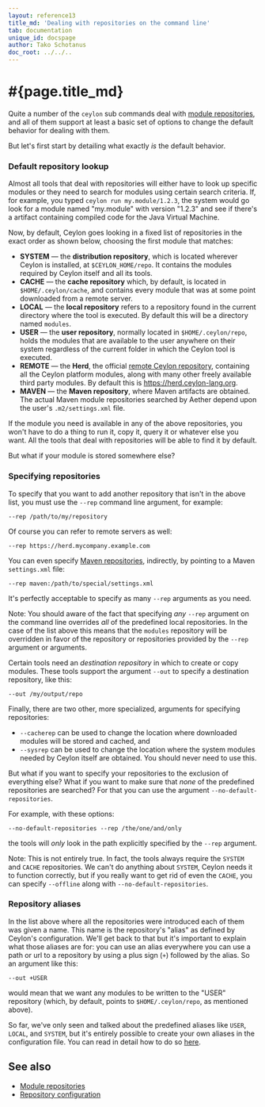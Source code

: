 ```yaml
---
layout: reference13
title_md: 'Dealing with repositories on the command line'
tab: documentation
unique_id: docspage
author: Tako Schotanus
doc_root: ../../..
---
```


# #{page.title_md}

Quite a number of the `ceylon` sub commands deal with [module repositories](..), and 
all of them support at least a basic set of options to change the default behavior 
for dealing with them.

But let's first start by detailing what exactly *is* the default behavior.

### Default repository lookup

Almost all tools that deal with repositories will either have to look up specific 
modules or they need to search for modules using certain search criteria. If, for 
example, you typed `ceylon run my.module/1.2.3`, the system would go look for a module 
named "my.module" with version "1.2.3" and see if there's a artifact containing 
compiled code for the Java Virtual Machine.

Now, by default, Ceylon goes looking in a fixed list of repositories in the exact 
order as shown below, choosing the first module that matches:

- **SYSTEM** &mdash; the **distribution repository**, which is located wherever 
  Ceylon is installed, at `$CEYLON_HOME/repo`. It contains the modules required by 
  Ceylon itself and all its tools.
- **CACHE** &mdash; the **cache repository** which, by default, is located in 
  `$HOME/.ceylon/cache`, and contains every module that was at some point downloaded 
  from a remote server.
- **LOCAL** &mdash; the **local repository** refers to a repository found in the 
  current directory where the tool is executed. By default this will be a directory 
  named `modules`.
- **USER** &mdash; the **user repository**, normally located in `$HOME/.ceylon/repo`,
  holds the modules that are available to the user anywhere on their system 
  regardless of the current folder in which the Ceylon tool is executed.
- **REMOTE** &mdash; the **Herd**, the official [remote Ceylon repository][Herd],
  containing all the Ceylon platform modules, along with many other freely available 
  third party modules. By default this is <https://herd.ceylon-lang.org>.
- **MAVEN** &mdash; the **Maven repository**, where Maven artifacts are obtained.
  The actual Maven module repositories searched by Aether depend upon the user's
  `.m2/settings.xml` file.
 
[Herd]: https://herd.ceylon-lang.org

If the module you need is available in any of the above repositories, you won't have 
to do a thing to run it, copy it, query it or whatever else you want. All the tools 
that deal with repositories will be able to find it by default.

But what if your module is stored somewhere else?

### Specifying repositories

To specify that you want to add another repository that isn't in the above list, you 
must use the `--rep` command line argument, for example:

<!-- lang: none -->
    --rep /path/to/my/repository

Of course you can refer to remote servers as well:

<!-- lang: none -->
    --rep https://herd.mycompany.example.com

You can even specify [Maven repositories][], indirectly, by pointing to a Maven
`settings.xml` file:

<!-- lang: none -->
    --rep maven:/path/to/special/settings.xml

[Maven repositories]: ../maven/#specifying_explicit_maven_settings

It's perfectly acceptable to specify as many `--rep` arguments as you need.

Note: You should aware of the fact that specifying *any* `--rep` argument on the 
command line overrides *all* of the predefined local repositories. In the case of the 
list above this means that the `modules` repository will be overridden in favor of the 
repository or repositories provided by the `--rep` argument or arguments.

Certain tools need an *destination repository* in which to create or copy modules. 
These tools support the argument `--out` to specify a destination repository, like this:

<!-- lang: none -->
    --out /my/output/repo

Finally, there are two other, more specialized, arguments for specifying repositories:

- `--cacherep` can be used to change the location where downloaded modules will be stored 
  and cached, and
- `--sysrep` can be used to change the location where the system modules needed by Ceylon 
  itself are obtained. You should never need to use this.

But what if you want to specify your repositories to the exclusion of everything else?
What if you want to make sure that *none* of the predefined repositories are searched? 
For that you can use the argument `--no-default-repositories`.

For example, with these options:

<!-- lang: none -->
    --no-default-repositories --rep /the/one/and/only

the tools will *only* look in the path explicitly specified by the `--rep` argument.

Note: This is not entirely true. In fact, the tools always require the `SYSTEM` and `CACHE` 
repositories. We can't do anything about `SYSTEM`, Ceylon needs it to function correctly, 
but if you really want to get rid of even the `CACHE`, you can specify `--offline` along 
with `--no-default-repositories`.

### Repository aliases

In the list above where all the repositories were introduced each of them was given a 
name. This name is the repository's "alias" as defined by Ceylon's configuration. We'll 
get back to that but it's important to explain what those aliases are for: you can use 
an alias everywhere you can use a path or url to a repository by using a plus sign (`+`) 
followed by the alias. So an argument like this:

<!-- lang: none -->
    --out +USER

would mean that we want any modules to be written to the "USER" repository (which, by 
default, points to `$HOME/.ceylon/repo`, as mentioned above).

So far, we've only seen and talked about the predefined aliases like `USER`, `LOCAL`, and 
`SYSTEM`, but it's entirely possible to create your own aliases in the configuration file. 
You can read in detail how to do so [here][Repository configuration].

[Repository configuration]: ../../tool/config/#_repositories_section

## See also

* [Module repositories](..)
* [Repository configuration][]

